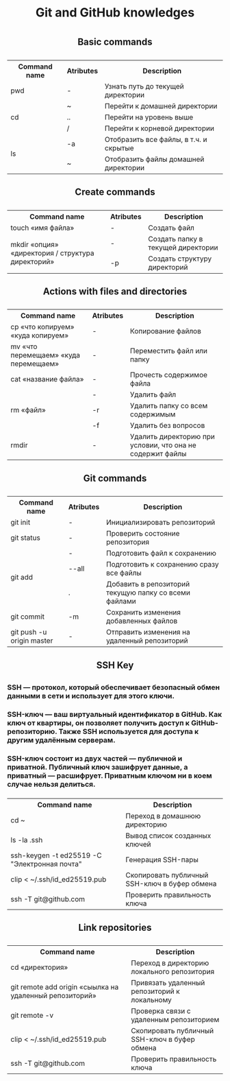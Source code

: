 
<h1 align = "center"> Git and GitHub knowledges<h1>

    
<h2 align = "center"> Basic commands <h2>
<h3>
    <table align = "center"> 
        <tr>
            <th> Command name </th>
            <th> Atributes </th>
            <th> Description </th>
        </tr>
        <tr>
            <td> pwd </td>
            <td> - </td>
            <td> Узнать путь до текущей директории </td>
        <tr>
        <tr>
            <td rowspan = "3"> cd  </td>
            <td> ~ </td>
            <td> Перейти к домашней директории </td>
        </tr>
        <tr>
            <td> .. </td>
            <td> Перейти на уровень выше </td>
        </tr>
        <tr>
            <td> / </td>
            <td> Перейти к корневой директории </td>
        </tr>
        <tr>
            <td rowspan = 2> ls </td>
            <td> -a </td>
            <td> Отобразить все файлы, в т.ч. и скрытые </td>
        </tr>
        <tr>
            <td> ~ </td>
            <td> Отобразить файлы домашней директории </td>
        </tr>
    </table>
</h3>

    
<h2 align = "center"> Create commands <h2>
<h3>
    <table align = "center"> 
        <tr>
            <th> Command name </th>
            <th> Atributes </th>
            <th> Description </th>
        </tr>
        <tr>
            <td> touch «имя файла» </td>
            <td> - </td>
            <td> Создать файл </td>
        <tr>
        <tr>
            <td rowspan = "2"> mkdir «опция» «директория / структура директорий» </td>
            <td> - </td>
            <td> Создать папку в текущей директории </td>
        </tr>
        <tr>
            <td> -р </td>
            <td> Создать структуру директорий </td>
        </tr>
    </table>
</h3>


<h2 align = "center"> Actions with files and directories <h2>
<h3>
    <table align = "center"> 
        <tr>
            <th> Command name </th>
            <th> Atributes </th>
            <th> Description </th>
        </tr>
        <tr>
            <td> cp «что копируем» «куда копируем» </td>
            <td> - </td>
            <td> Копирование файлов </td>
        <tr>
        <tr>
            <td> mv «что перемещаем» «куда перемещаем» </td>
            <td> - </td>
            <td> Переместить файл или папку </td>
        </tr>
        <tr>
            <td> cat «название файла» </td>
            <td> - </td>
            <td>Прочесть содержимое файла</td>
        </tr>
        <tr>
            <td rowspan = "3"> rm «файл» </td>
            <td> - </td>
            <td> Удалить файл </td>
        </tr>
        <tr>
            <td> -r </td>
            <td>Удалить папку со всем содержимым</td>
        </tr>
        <tr>
            <td> -f </td>
            <td>Удалить без вопросов</td>
        </tr>
        <tr>
            <td> rmdir </td>
            <td>-</td>
            <td>Удалить директорию при условии, что она не содержит файлы</td>
        </tr>
    </table>
</h3>

<h2 align = "center"> Git commands <h2>
<h3>
    <table align = "center"> 
        <tr>
            <th> Command name </th>
            <th> Atributes </th>
            <th> Description </th>
        </tr>
        <tr>
            <td> git init </td>
            <td> - </td>
            <td> Инициализировать репозиторий </td>
        <tr>
        <tr>
            <td> git status </td>
            <td> - </td>
            <td> Проверить состояние репозитория </td>
        </tr>
        <tr>
            <td rowspan = "3"> git add  </td>
            <td> - </td>
            <td>Подготовить файл к сохранению</td>
        </tr>
        <tr>
            <td> --all </td>
            <td> Подготовить к сохранению сразу все файлы </td>
        </tr>
        <tr>
            <td> . </td>
            <td>Добавить в репозиторий текущую папку со всеми файлами</td>
        </tr>
        <tr>
            <td> git commit </td>
            <td>-m</td>
            <td>Сохранить изменения добавленных файлов</td>
        </tr>
        <tr>
            <td> git push -u origin master </td>
            <td> - </td>
            <td>Отправить изменения на удаленный репозиторий</td>
        </tr>
    </table>
</h3>


<h2 align = "center"> SSH Key <h2>
<h3> SSH — протокол, который обеспечивает безопасный обмен данными в сети и использует для этого ключи.<h3>
<h3> SSH-ключ — ваш виртуальный идентификатор в GitHub. Как ключ от квартиры, он позволяет получить доступ к GitHub-репозиторию. Также SSH используется для доступа к другим удалённым серверам.<h3>
<h3> SSH-ключ состоит из двух частей — публичной и приватной. Публичный ключ зашифрует данные, а приватный — расшифрует. Приватным ключом ни в коем случае нельзя делиться.<h3>
<h3>
    <table align = "center"> 
        <tr>
            <th> Command name </th>
            <th> Description </th>
        </tr>
        <tr>
            <td> cd ~ </td>
            <td> Переход в домашнюю директорию </td>
        <tr>
        <tr>
            <td> ls -la .ssh </td>
            <td> Вывод список созданных ключей </td>
        </tr>
        <tr>
            <td> ssh-keygen -t ed25519 -C "Электронная почта"  </td>
            <td>Генерация SSH-пары</td>
        </tr>
        <tr>
            <td> clip < ~/.ssh/id_ed25519.pub  </td>
            <td> Скопировать публичный SSH-ключ в буфер обмена </td>
        </tr>
        <tr>
            <td> ssh -T git@github.com </td>
            <td> Проверить правильность ключа </td>
        </tr>
    </table>
</h3>


<h2 align = "center"> Link repositories <h2>
<h3>
    <table align = "center"> 
        <tr>
            <th> Command name </th>
            <th> Description </th>
        </tr>
        <tr>
            <td> cd «директория» </td>
            <td> Переход в директорию локального репозитория </td>
        <tr>
        <tr>
            <td>  git remote add origin «сыылка на удаленный репозиторий» </td>
            <td> Привязать удаленный репозиторий к локальному </td>
        </tr>
        <tr>
            <td> git remote -v </td>
            <td>  Проверка связи с удаленным репозиторием </td>
        </tr>
        <tr>
            <td> clip < ~/.ssh/id_ed25519.pub  </td>
            <td> Скопировать публичный SSH-ключ в буфер обмена </td>
        </tr>
        <tr>
            <td> ssh -T git@github.com </td>
            <td> Проверить правильность ключа </td>
        </tr>
    </table>
</h3>
